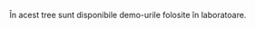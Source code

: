 <!-- SPDX-License-Identifier: BSD-3-Clause -->

În acest tree sunt disponibile demo-urile folosite în laboratoare.
